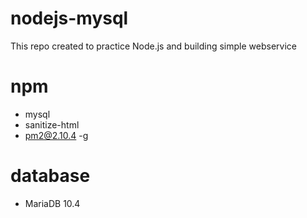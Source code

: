 # nodejs-mysql
This repo created to practice Node.js and building simple webservice

# npm
 - mysql
 - sanitize-html
 - pm2@2.10.4 -g

# database
 - MariaDB 10.4
 
